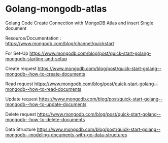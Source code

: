 # Golang-mongodb-atlas
Golang Code Create Connection with MongoDB Atlas and insert Single document

Resource/Documentation :
https://www.mongodb.com/blog/channel/quickstart

For Set-Up
https://www.mongodb.com/blog/post/quick-start-golang-mongodb-starting-and-setup

Create request
https://www.mongodb.com/blog/post/quick-start-golang--mongodb--how-to-create-documents

Read request
https://www.mongodb.com/blog/post/quick-start-golang--mongodb--how-to-read-documents

Update request
https://www.mongodb.com/blog/post/quick-start-golang--mongodb--how-to-update-documents

Delete request
https://www.mongodb.com/blog/post/quick-start-golang--mongodb--how-to-delete-documents

Data Structure
https://www.mongodb.com/blog/post/quick-start-golang--mongodb--modeling-documents-with-go-data-structures
